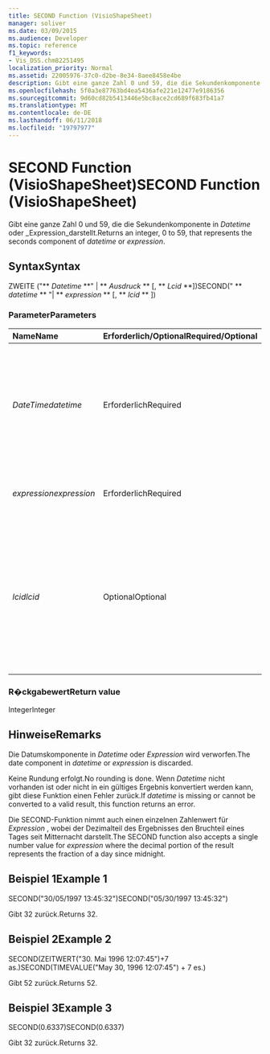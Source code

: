 ```yaml
---
title: SECOND Function (VisioShapeSheet)
manager: soliver
ms.date: 03/09/2015
ms.audience: Developer
ms.topic: reference
f1_keywords:
- Vis_DSS.chm82251495
localization_priority: Normal
ms.assetid: 22005976-37c0-d2be-8e34-8aee8458e4be
description: Gibt eine ganze Zahl 0 und 59, die die Sekundenkomponente in Datetime oder Expression darstellt.
ms.openlocfilehash: 5f0a3e87763bd4ea5436afe221e12477e9186356
ms.sourcegitcommit: 9d60cd82b5413446e5bc8ace2cd689f683fb41a7
ms.translationtype: MT
ms.contentlocale: de-DE
ms.lasthandoff: 06/11/2018
ms.locfileid: "19797977"
---
```

# <a name="second-function-visioshapesheet"></a><span data-ttu-id="36a05-103">SECOND Function (VisioShapeSheet)</span><span class="sxs-lookup"><span data-stu-id="36a05-103">SECOND Function (VisioShapeSheet)</span></span>

<span data-ttu-id="36a05-104">Gibt eine ganze Zahl 0 und 59, die die Sekundenkomponente in _Datetime_ oder _Expression_darstellt.</span><span class="sxs-lookup"><span data-stu-id="36a05-104">Returns an integer, 0 to 59, that represents the seconds component of  _datetime_ or  _expression_.</span></span>
  
## <a name="syntax"></a><span data-ttu-id="36a05-105">Syntax</span><span class="sxs-lookup"><span data-stu-id="36a05-105">Syntax</span></span>

<span data-ttu-id="36a05-106">ZWEITE ("** *Datetime* **" | ** *Ausdruck* ** [, ** *Lcid* **])</span><span class="sxs-lookup"><span data-stu-id="36a05-106">SECOND(" ** *datetime* ** "| ** *expression* ** [, ** *lcid* ** ])</span></span> 
  
### <a name="parameters"></a><span data-ttu-id="36a05-107">Parameter</span><span class="sxs-lookup"><span data-stu-id="36a05-107">Parameters</span></span>

|<span data-ttu-id="36a05-108">**Name**</span><span class="sxs-lookup"><span data-stu-id="36a05-108">**Name**</span></span>|<span data-ttu-id="36a05-109">**Erforderlich/Optional**</span><span class="sxs-lookup"><span data-stu-id="36a05-109">**Required/Optional**</span></span>|<span data-ttu-id="36a05-110">**Datentyp**</span><span class="sxs-lookup"><span data-stu-id="36a05-110">**Data Type**</span></span>|<span data-ttu-id="36a05-111">**Beschreibung**</span><span class="sxs-lookup"><span data-stu-id="36a05-111">**Description**</span></span>|
|:-----|:-----|:-----|:-----|
| <span data-ttu-id="36a05-112">_DateTime_</span><span class="sxs-lookup"><span data-stu-id="36a05-112">_datetime_</span></span> <br/> |<span data-ttu-id="36a05-113">Erforderlich</span><span class="sxs-lookup"><span data-stu-id="36a05-113">Required</span></span>  <br/> |<span data-ttu-id="36a05-114">**String**</span><span class="sxs-lookup"><span data-stu-id="36a05-114">**String**</span></span> <br/> |<span data-ttu-id="36a05-115">Beliebige Zeichenfolge, die allgemein als Datums- und Zeitangabe erkannt wird, oder ein Bezug auf eine Zelle mit einer Datums- und Zeitangabe.</span><span class="sxs-lookup"><span data-stu-id="36a05-115">Any string commonly recognized as a date and time or a reference to a cell containing a date and time.</span></span>  <br/> |
| <span data-ttu-id="36a05-116">_expression_</span><span class="sxs-lookup"><span data-stu-id="36a05-116">_expression_</span></span> <br/> |<span data-ttu-id="36a05-117">Erforderlich</span><span class="sxs-lookup"><span data-stu-id="36a05-117">Required</span></span>  <br/> |<span data-ttu-id="36a05-118">**String**</span><span class="sxs-lookup"><span data-stu-id="36a05-118">**String**</span></span> <br/> | <span data-ttu-id="36a05-119">Beliebiger Ausdruck, der eine Datums- und Zeitangabe liefert.</span><span class="sxs-lookup"><span data-stu-id="36a05-119">Any expression that yields a date and time.</span></span>  <br/> |
| <span data-ttu-id="36a05-120">_lcid_</span><span class="sxs-lookup"><span data-stu-id="36a05-120">_lcid_</span></span> <br/> |<span data-ttu-id="36a05-121">Optional</span><span class="sxs-lookup"><span data-stu-id="36a05-121">Optional</span></span>  <br/> |<span data-ttu-id="36a05-122">**Numerische**</span><span class="sxs-lookup"><span data-stu-id="36a05-122">**Numeric**</span></span> <br/> |<span data-ttu-id="36a05-123">Die Gebietsschema-ID an, bei der Bewertung von Währungssymbole _Datetime_verwendet werden.</span><span class="sxs-lookup"><span data-stu-id="36a05-123">The locale identifier to be used in evaluating a nonlocal  _datetime_.</span></span> <span data-ttu-id="36a05-124">Die Gebietsschema-ID ist eine Zahl, die in den Headerdateien System beschrieben.</span><span class="sxs-lookup"><span data-stu-id="36a05-124">The locale identifier is a number described in the system header files.</span></span>  <br/> |
   
### <a name="return-value"></a><span data-ttu-id="36a05-125">R�ckgabewert</span><span class="sxs-lookup"><span data-stu-id="36a05-125">Return value</span></span>

<span data-ttu-id="36a05-126">Integer</span><span class="sxs-lookup"><span data-stu-id="36a05-126">Integer</span></span>
  
## <a name="remarks"></a><span data-ttu-id="36a05-127">Hinweise</span><span class="sxs-lookup"><span data-stu-id="36a05-127">Remarks</span></span>

<span data-ttu-id="36a05-128">Die Datumskomponente in _Datetime_ oder _Expression_ wird verworfen.</span><span class="sxs-lookup"><span data-stu-id="36a05-128">The date component in  _datetime_ or  _expression_ is discarded.</span></span> 
  
<span data-ttu-id="36a05-129">Keine Rundung erfolgt.</span><span class="sxs-lookup"><span data-stu-id="36a05-129">No rounding is done.</span></span> <span data-ttu-id="36a05-130">Wenn _Datetime_ nicht vorhanden ist oder nicht in ein gültiges Ergebnis konvertiert werden kann, gibt diese Funktion einen Fehler zurück.</span><span class="sxs-lookup"><span data-stu-id="36a05-130">If  _datetime_ is missing or cannot be converted to a valid result, this function returns an error.</span></span> 
  
<span data-ttu-id="36a05-131">Die SECOND-Funktion nimmt auch einen einzelnen Zahlenwert für _Expression_ , wobei der Dezimalteil des Ergebnisses den Bruchteil eines Tages seit Mitternacht darstellt.</span><span class="sxs-lookup"><span data-stu-id="36a05-131">The SECOND function also accepts a single number value for  _expression_ where the decimal portion of the result represents the fraction of a day since midnight.</span></span> 
  
## <a name="example-1"></a><span data-ttu-id="36a05-132">Beispiel 1</span><span class="sxs-lookup"><span data-stu-id="36a05-132">Example 1</span></span>

<span data-ttu-id="36a05-133">SECOND("30/05/1997 13:45:32")</span><span class="sxs-lookup"><span data-stu-id="36a05-133">SECOND("05/30/1997 13:45:32")</span></span>
  
<span data-ttu-id="36a05-134">Gibt 32 zurück.</span><span class="sxs-lookup"><span data-stu-id="36a05-134">Returns 32.</span></span>
  
## <a name="example-2"></a><span data-ttu-id="36a05-135">Beispiel 2</span><span class="sxs-lookup"><span data-stu-id="36a05-135">Example 2</span></span>

<span data-ttu-id="36a05-136">SECOND(ZEITWERT("30. Mai 1996 12:07:45")+7 as.)</span><span class="sxs-lookup"><span data-stu-id="36a05-136">SECOND(TIMEVALUE("May 30, 1996 12:07:45") + 7 es.)</span></span>
  
<span data-ttu-id="36a05-137">Gibt 52 zurück.</span><span class="sxs-lookup"><span data-stu-id="36a05-137">Returns 52.</span></span>
  
## <a name="example-3"></a><span data-ttu-id="36a05-138">Beispiel 3</span><span class="sxs-lookup"><span data-stu-id="36a05-138">Example 3</span></span>

<span data-ttu-id="36a05-139">SECOND(0.6337)</span><span class="sxs-lookup"><span data-stu-id="36a05-139">SECOND(0.6337)</span></span>
  
<span data-ttu-id="36a05-140">Gibt 32 zurück.</span><span class="sxs-lookup"><span data-stu-id="36a05-140">Returns 32.</span></span>
  

